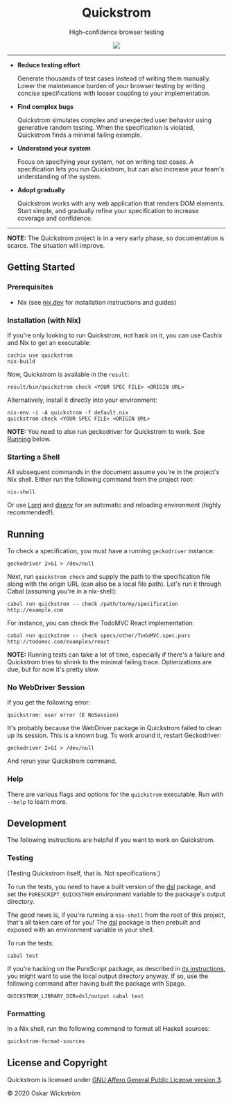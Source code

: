 <div align=center>
<h1>Quickstrom</h1>
<p>High-confidence browser testing</p>
<p>
  <img src="https://github.com/quickstrom/quickstrom/workflows/Test/badge.svg?branch=main" />
</p>
</div>

<hr>

- **Reduce testing effort**

  Generate thousands of test cases instead of writing them manually. Lower
  the maintenance burden of your browser testing by writing concise
  specifications with looser coupling to your implementation.

- **Find complex bugs**

  Quickstrom simulates complex and unexpected user behavior using generative
  random testing. When the specification is violated, Quickstrom finds a
  minimal failing example.

- **Understand your system**

  Focus on specifying your system, not on writing test cases. A specification
  lets you run Quickstrom, but can also increase your team's understanding of
  the system.

- **Adopt gradually**

  Quickstrom works with any web application that renders DOM elements. Start
  simple, and gradually refine your specification to increase coverage and
  confidence.

<hr>

**NOTE:** The Quickstrom project is in a very early phase, so documentation is
scarce. The situation will improve.

## Getting Started

### Prerequisites

- Nix (see [nix.dev](https://nix.dev/) for installation instructions and guides)

### Installation (with Nix)

If you're only looking to run Quickstrom, not hack on it, you can use Cachix
and Nix to get an executable:

```
cachix use quickstrom
nix-build
```

Now, Quickstrom is available in the `result`:

```
result/bin/quickstrom check <YOUR SPEC FILE> <ORIGIN URL>
```

Alternatively, install it directly into your environment:

```
nix-env -i -A quickstrom -f default.nix
quickstrom check <YOUR SPEC FILE> <ORIGIN URL>
```

**NOTE:** You need to also run geckodriver for Quickstrom to work. See [Running](#running) below.

### Starting a Shell

All subsequent commands in the document assume you're in the project's Nix
shell. Either run the following command from the project root:

```
nix-shell
```

Or use [Lorri](https://github.com/target/lorri) and
[direnv](https://direnv.net/) for an automatic and reloading environment
(highly recommended!).

## Running

To check a specification, you must have a running `geckodriver` instance:

```
geckodriver 2>&1 > /dev/null
```

Next, run `quickstrom check` and supply the path to the specification file
along with the origin URL (can also be a local file path). Let's run it
through Cabal (assuming you're in a nix-shell):

```
cabal run quickstrom -- check /path/to/my/specification http://example.com
```

For instance, you can check the TodoMVC React implementation:

```
cabal run quickstrom -- check specs/other/TodoMVC.spec.purs http://todomvc.com/examples/react
```

**NOTE:** Running tests can take a lot of time, especially if there's a
failure and Quickstrom tries to shrink to the minimal failing trace.
Optimizations are due, but for now it's pretty slow.

### No WebDriver Session

If you get the following error:

```
quickstrom: user error (E NoSession)
```

It's probably because the WebDriver package in Quickstrom failed to clean up
its session. This is a known bug. To work around it, restart Geckodriver:

```
geckodriver 2>&1 > /dev/null
```

And rerun your Quickstrom command.

### Help

There are various flags and options for the `quickstrom` executable. Run with
`--help` to learn more.

## Development

The following instructions are helpful if you want to work on Quickstrom.

### Testing

(Testing Quickstrom itself, that is. Not specifications.)

To run the tests, you need to have a built version of the
[dsl](dsl) package, and set the
`PURESCRIPT_QUICKSTROM` environment variable to the package's output
directory.

The good news is, if you're running a `nix-shell` from the root of
this project, that's all taken care of for you! The
[dsl](dsl) package is then prebuilt and
exposed with an environment variable in your shell.

To run the tests:

```
cabal test
```

If you're hacking on the PureScript package, as described in [its
instructions](dsl/README.md), you might want to use the local
output directory anyway. If so, use the following command after having built
the package with Spago.

```
QUICKSTROM_LIBRARY_DIR=dsl/output cabal test
```

### Formatting

In a Nix shell, run the following command to format all Haskell sources:

```bash
quickstrom-format-sources
```

## License and Copyright

Quickstrom is licensed under [GNU Affero General Public License version 3](https://www.gnu.org/licenses/agpl-3.0.html).

&copy; 2020 Oskar Wickström
